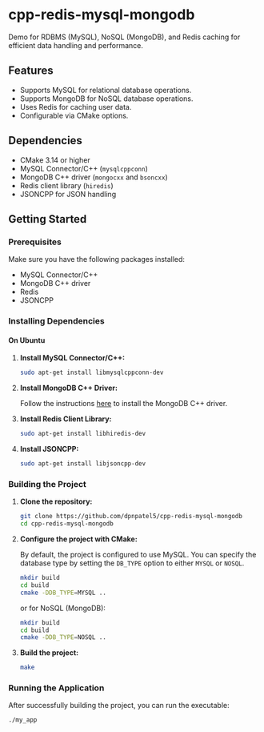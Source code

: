# cpp-redis-mysql-mongodb

Demo for RDBMS (MySQL), NoSQL (MongoDB), and Redis caching for efficient data handling and performance.

## Features

- Supports MySQL for relational database operations.
- Supports MongoDB for NoSQL database operations.
- Uses Redis for caching user data.
- Configurable via CMake options.

## Dependencies

- CMake 3.14 or higher
- MySQL Connector/C++ (`mysqlcppconn`)
- MongoDB C++ driver (`mongocxx` and `bsoncxx`)
- Redis client library (`hiredis`)
- JSONCPP for JSON handling

## Getting Started

### Prerequisites

Make sure you have the following packages installed:

- MySQL Connector/C++
- MongoDB C++ driver
- Redis
- JSONCPP

### Installing Dependencies

#### On Ubuntu

1. **Install MySQL Connector/C++:**

    ```bash
    sudo apt-get install libmysqlcppconn-dev
    ```

2. **Install MongoDB C++ Driver:**

    Follow the instructions [here](https://www.mongodb.com/docs/languages/cpp/cpp-driver/current/installation/linux/) to install the MongoDB C++ driver.

3. **Install Redis Client Library:**

    ```bash
    sudo apt-get install libhiredis-dev
    ```

4. **Install JSONCPP:**

    ```bash
    sudo apt-get install libjsoncpp-dev
    ```

### Building the Project

1. **Clone the repository:**

    ```bash
    git clone https://github.com/dpnpatel5/cpp-redis-mysql-mongodb
    cd cpp-redis-mysql-mongodb
    ```

2. **Configure the project with CMake:**

    By default, the project is configured to use MySQL. You can specify the database type by setting the `DB_TYPE` option to either `MYSQL` or `NOSQL`.

    ```bash
    mkdir build
    cd build
    cmake -DDB_TYPE=MYSQL ..
    ```

    or for NoSQL (MongoDB):

    ```bash
    mkdir build
    cd build
    cmake -DDB_TYPE=NOSQL ..
    ```

3. **Build the project:**

    ```bash
    make
    ```

### Running the Application

After successfully building the project, you can run the executable:

```bash
./my_app

